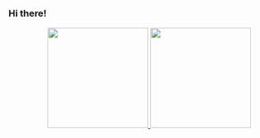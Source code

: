 ### Hi there!

<div align="center">
  <a href="https://github.com/erednasyl">
  <img height="180em" src="https://github-readme-stats.vercel.app/api?username=erednasyl&show_icons=true&theme=blueberry&include_all_commits=true&count_private=true"/>
  <img height="180em" src="https://github-readme-stats.vercel.app/api/top-langs/?username=erednasyl&layout=compact&langs_count=7&theme=blueberry"/>
</div>
